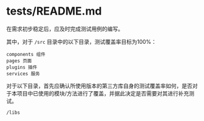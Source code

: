 # tests/README.md

在需求初步稳定后，应及时完成测试用例的编写。

其中，对于 ` /src ` 目录中的以下目录，测试覆盖率目标为100%：

``` plaintext
components 组件
pages 页面
plugins 插件
services 服务
```

对于以下目录，首先应确认所使用版本的第三方库自身的测试覆盖率如何，是否对于本项目中已使用的模块/方法进行了覆盖，并据此决定是否需要对其进行补充测试。

``` plaintext
/libs
```
